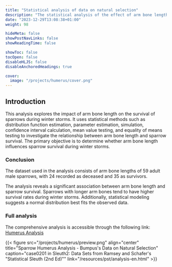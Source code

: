 ```yaml
---
title: "Statistical analysis of data on natural selection"
description: "The statistical analysis of the effect of arm bone length on the survival of sparrows in winter storms"
date: "2023-12-29T13:08:38+01:00"
weight: 98

hideMeta: false
showPostNavLinks: false
showReadingTime: false

showToc: false
tocOpen: false
disableHLJS: false
disableAnchoredHeadings: true

cover:
  image: "/projects/humerus/cover.png"
---
```


## Introduction

This analysis explores the impact of arm bone length on the survival of sparrows during winter storms. It uses statistical methods such as distribution function estimation, parameter estimation, simulation, confidence interval calculation, mean value testing, and equality of means testing to investigate the relationship between arm bone length and sparrow survival. The primary objective is to determine whether arm bone length influences sparrow survival during winter storms.

### Conclusion

The dataset used in the analysis consists of arm bone lengths of 59 adult male sparrows, with 24 recorded as deceased and 35 as survivors.

The analysis reveals a significant association between arm bone length and sparrow survival. Sparrows with longer arm bones tend to have higher survival rates during winter storms. Additionally, statistical modeling suggests a normal distribution best fits the observed data.

### Full analysis

The comprehensive analysis is accessible through the following link:
[Humerus Analysis](/resources/pst/analysis-en.html)

{{< figure src="/projects/humerus/preview.png" align="center" title="Sparrow Humerus Analysis - Bumpus's Data on Natural Selection" caption="case0201 in Sleuth2: Data Sets from Ramsey and Schafer's \"Statistical Sleuth (2nd Ed)\"" link="/resources/pst/analysis-en.html" >}}
